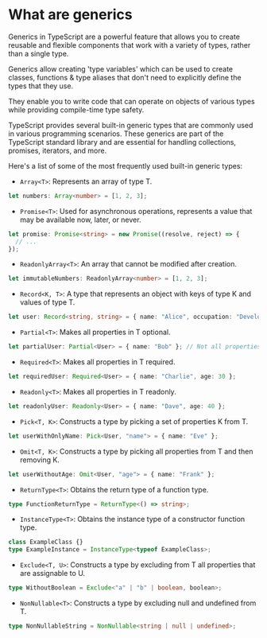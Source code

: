 # What are generics

Generics in TypeScript are a powerful feature that allows you to create reusable and flexible components that work with a variety of types, rather than a single type.

Generics allow creating 'type variables' which can be used to create classes, functions & type aliases that don't need to explicitly define the types that they use.

They enable you to write code that can operate on objects of various types while providing compile-time type safety.

TypeScript provides several built-in generic types that are commonly used in various programming scenarios. These generics are part of the TypeScript standard library and are essential for handling collections, promises, iterators, and more.

Here's a list of some of the most frequently used built-in generic types:

- `Array<T>`: Represents an array of type T.

```ts
let numbers: Array<number> = [1, 2, 3];
```

- `Promise<T>`: Used for asynchronous operations, represents a value that may be available now, later, or never.

```ts
let promise: Promise<string> = new Promise((resolve, reject) => {
  // ...
});
```

- `ReadonlyArray<T>`: An array that cannot be modified after creation.

```ts
let immutableNumbers: ReadonlyArray<number> = [1, 2, 3];
```

- `Record<K, T>`: A type that represents an object with keys of type K and values of type T.

```ts
let user: Record<string, string> = { name: "Alice", occupation: "Developer" };
```

- `Partial<T>`: Makes all properties in T optional.

```ts
let partialUser: Partial<User> = { name: "Bob" }; // Not all properties of User are required
```

- `Required<T>`: Makes all properties in T required.

```ts
let requiredUser: Required<User> = { name: "Charlie", age: 30 };
```

- `Readonly<T>`: Makes all properties in T readonly.

```ts
let readonlyUser: Readonly<User> = { name: "Dave", age: 40 };
```

- `Pick<T, K>`: Constructs a type by picking a set of properties K from T.

```ts
let userWithOnlyName: Pick<User, "name"> = { name: "Eve" };
```

- `Omit<T, K>`: Constructs a type by picking all properties from T and then removing K.

```ts
let userWithoutAge: Omit<User, "age"> = { name: "Frank" };
```

- `ReturnType<T>`: Obtains the return type of a function type.

```ts
type FunctionReturnType = ReturnType<() => string>;
```

- `InstanceType<T>`: Obtains the instance type of a constructor function type.

```ts
class ExampleClass {}
type ExampleInstance = InstanceType<typeof ExampleClass>;
```

- `Exclude<T, U>`: Constructs a type by excluding from T all properties that are assignable to U.

```ts
type WithoutBoolean = Exclude<"a" | "b" | boolean, boolean>;
```

- `NonNullable<T>`: Constructs a type by excluding null and undefined from T.

```ts
type NonNullableString = NonNullable<string | null | undefined>;
```
